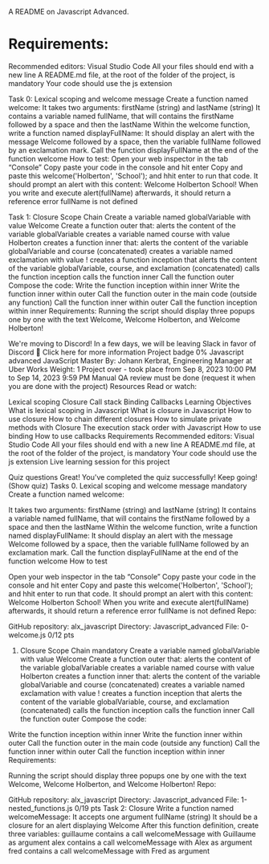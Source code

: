A README on Javascript Advanced. 

# Requirements:

Recommended editors: Visual Studio Code
All your files should end with a new line
A README.md file, at the root of the folder of the project, is mandatory
Your code should use the js extension

Task 0: Lexical scoping and welcome message
Create a function named welcome:
It takes two arguments: firstName (string) and lastName (string)
It contains a variable named fullName, that will contains the firstName followed by a space and then the lastName
Within the welcome function, write a function named displayFullName:
It should display an alert with the message Welcome followed by a space, then the variable fullName followed by an exclamation mark.
Call the function displayFullName at the end of the function welcome
How to test:
Open your web inspector in the tab “Console”
Copy paste your code in the console and hit enter
Copy and paste this welcome('Holberton', 'School'); and hhit enter to run that code. It should prompt an alert with this content: Welcome Holberton School!
When you write and execute alert(fullName) afterwards, it should return a reference error fullName is not defined 

Task 1: Closure Scope Chain
Create a variable named globalVariable with value Welcome
Create a function outer that:
alerts the content of the variable globalVariable
creates a variable named course with value Holberton
creates a function inner that:
alerts the content of the variable globalVariable and course (concatenated)
creates a variable named exclamation with value !
creates a function inception that alerts the content of the variable globalVariable, course, and exclamation (concatenated)
calls the function inception
calls the function inner
Call the function outer
Compose the code:
Write the function inception within inner
Write the function inner within outer
Call the function outer in the main code (outside any function)
Call the function inner within outer
Call the function inception within inner
Requirements:
Running the script should display three popups one by one with the text Welcome, Welcome Holberton, and Welcome Holberton!


We're moving to Discord!
In a few days, we will be leaving Slack in favor of Discord 🎉
Click here for more information
Project badge
0%
Javascript advanced
JavaScript
 Master
 By: Johann Kerbrat, Engineering Manager at Uber Works
 Weight: 1
 Project over - took place from Sep 8, 2023 10:00 PM to Sep 14, 2023 9:59 PM
 Manual QA review must be done (request it when you are done with the project)
Resources
Read or watch:

Lexical scoping
Closure
Call stack
Binding
Callbacks
Learning Objectives
What is lexical scoping in Javascript
What is closure in Javascript
How to use closure
How to chain different closures
How to simulate private methods with Closure
The execution stack order with Javascript
How to use binding
How to use callbacks
Requirements
Recommended editors: Visual Studio Code
All your files should end with a new line
A README.md file, at the root of the folder of the project, is mandatory
Your code should use the js extension
Live learning session for this project

Quiz questions
Great! You've completed the quiz successfully! Keep going! (Show quiz)
Tasks
0. Lexical scoping and welcome message
mandatory
Create a function named welcome:

It takes two arguments: firstName (string) and lastName (string)
It contains a variable named fullName, that will contains the firstName followed by a space and then the lastName
Within the welcome function, write a function named displayFullName:
It should display an alert with the message Welcome followed by a space, then the variable fullName followed by an exclamation mark.
Call the function displayFullName at the end of the function welcome
How to test

Open your web inspector in the tab “Console”
Copy paste your code in the console and hit enter
Copy and paste this welcome('Holberton', 'School'); and hhit enter to run that code. It should prompt an alert with this content: Welcome Holberton School!
When you write and execute alert(fullName) afterwards, it should return a reference error fullName is not defined
Repo:

GitHub repository: alx_javascript
Directory: Javascript_advanced
File: 0-welcome.js
0/12 pts
1. Closure Scope Chain
mandatory
Create a variable named globalVariable with value Welcome
Create a function outer that:
alerts the content of the variable globalVariable
creates a variable named course with value Holberton
creates a function inner that:
alerts the content of the variable globalVariable and course (concatenated)
creates a variable named exclamation with value !
creates a function inception that alerts the content of the variable globalVariable, course, and exclamation (concatenated)
calls the function inception
calls the function inner
Call the function outer
Compose the code:

Write the function inception within inner
Write the function inner within outer
Call the function outer in the main code (outside any function)
Call the function inner within outer
Call the function inception within inner
Requirements:

Running the script should display three popups one by one with the text Welcome, Welcome Holberton, and Welcome Holberton!
Repo:

GitHub repository: alx_javascript
Directory: Javascript_advanced
File: 1-nested_functions.js
0/19 pts
Task 2: Closure
Write a function named welcomeMessage:
It accepts one argument fullName (string)
It should be a closure for an alert displaying Welcome <fullName>
After this function definition, create three variables:
guillaume contains a call welcomeMessage with Guillaume as argument
alex contains a call welcomeMessage with Alex as argument
fred contains a call welcomeMessage with Fred as argument